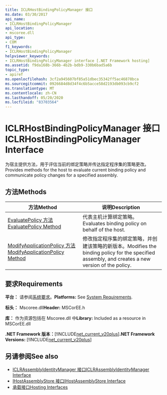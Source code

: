 ```yaml
---
title: ICLRHostBindingPolicyManager 接口
ms.date: 03/30/2017
api_name:
- ICLRHostBindingPolicyManager
api_location:
- mscoree.dll
api_type:
- COM
f1_keywords:
- ICLRHostBindingPolicyManager
helpviewer_keywords:
- ICLRHostBindingPolicyManager interface [.NET Framework hosting]
ms.assetid: f9da168b-366b-4b2b-bdb9-330b6bad5a6b
topic_type:
- apiref
ms.openlocfilehash: 3cf2a945607bf85a51dbec35342ff5ac46878bca
ms.sourcegitcommit: 0926684d8d34f4c6b5acce58d2193db093cb9cf2
ms.translationtype: MT
ms.contentlocale: zh-CN
ms.lasthandoff: 05/20/2020
ms.locfileid: "83703564"
---
```

# <a name="iclrhostbindingpolicymanager-interface"></a><span data-ttu-id="b6689-102">ICLRHostBindingPolicyManager 接口</span><span class="sxs-lookup"><span data-stu-id="b6689-102">ICLRHostBindingPolicyManager Interface</span></span>
<span data-ttu-id="b6689-103">为宿主提供方法，用于评估当前的绑定策略并传达指定程序集的策略更改。</span><span class="sxs-lookup"><span data-stu-id="b6689-103">Provides methods for the host to evaluate current binding policy and communicate policy changes for a specified assembly.</span></span>  
  
## <a name="methods"></a><span data-ttu-id="b6689-104">方法</span><span class="sxs-lookup"><span data-stu-id="b6689-104">Methods</span></span>  
  
|<span data-ttu-id="b6689-105">方法</span><span class="sxs-lookup"><span data-stu-id="b6689-105">Method</span></span>|<span data-ttu-id="b6689-106">说明</span><span class="sxs-lookup"><span data-stu-id="b6689-106">Description</span></span>|  
|------------|-----------------|  
|[<span data-ttu-id="b6689-107">EvaluatePolicy 方法</span><span class="sxs-lookup"><span data-stu-id="b6689-107">EvaluatePolicy Method</span></span>](iclrhostbindingpolicymanager-evaluatepolicy-method.md)|<span data-ttu-id="b6689-108">代表主机计算绑定策略。</span><span class="sxs-lookup"><span data-stu-id="b6689-108">Evaluates binding policy on behalf of the host.</span></span>|  
|[<span data-ttu-id="b6689-109">ModifyApplicationPolicy 方法</span><span class="sxs-lookup"><span data-stu-id="b6689-109">ModifyApplicationPolicy Method</span></span>](iclrhostbindingpolicymanager-modifyapplicationpolicy-method.md)|<span data-ttu-id="b6689-110">修改指定程序集的绑定策略，并创建该策略的新版本。</span><span class="sxs-lookup"><span data-stu-id="b6689-110">Modifies the binding policy for the specified assembly, and creates a new version of the policy.</span></span>|  
  
## <a name="requirements"></a><span data-ttu-id="b6689-111">要求</span><span class="sxs-lookup"><span data-stu-id="b6689-111">Requirements</span></span>  
 <span data-ttu-id="b6689-112">**平台：** 请参阅[系统要求](../../get-started/system-requirements.md)。</span><span class="sxs-lookup"><span data-stu-id="b6689-112">**Platforms:** See [System Requirements](../../get-started/system-requirements.md).</span></span>  
  
 <span data-ttu-id="b6689-113">**标头：** Mscoree.dll</span><span class="sxs-lookup"><span data-stu-id="b6689-113">**Header:** MSCorEE.h</span></span>  
  
 <span data-ttu-id="b6689-114">**库：** 作为资源包括在 Mscoree.dll 中</span><span class="sxs-lookup"><span data-stu-id="b6689-114">**Library:** Included as a resource in MSCorEE.dll</span></span>  
  
 <span data-ttu-id="b6689-115">**.NET Framework 版本：**[!INCLUDE[net_current_v20plus](../../../../includes/net-current-v20plus-md.md)]</span><span class="sxs-lookup"><span data-stu-id="b6689-115">**.NET Framework Versions:** [!INCLUDE[net_current_v20plus](../../../../includes/net-current-v20plus-md.md)]</span></span>  
  
## <a name="see-also"></a><span data-ttu-id="b6689-116">另请参阅</span><span class="sxs-lookup"><span data-stu-id="b6689-116">See also</span></span>

- [<span data-ttu-id="b6689-117">ICLRAssemblyIdentityManager 接口</span><span class="sxs-lookup"><span data-stu-id="b6689-117">ICLRAssemblyIdentityManager Interface</span></span>](iclrassemblyidentitymanager-interface.md)
- [<span data-ttu-id="b6689-118">IHostAssemblyStore 接口</span><span class="sxs-lookup"><span data-stu-id="b6689-118">IHostAssemblyStore Interface</span></span>](ihostassemblystore-interface.md)
- [<span data-ttu-id="b6689-119">承载接口</span><span class="sxs-lookup"><span data-stu-id="b6689-119">Hosting Interfaces</span></span>](hosting-interfaces.md)
